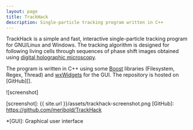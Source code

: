 ```yaml
---
layout: page
title: TrackHack
description: Single-particle tracking program written in C++
---
```


TrackHack is a simple and fast, interactive single-particle tracking program for GNU/Linux
and Windows.  The tracking algorithm is designed for following living cells
through sequences of phase shift images obtained using [digital holographic
microscopy][dhm].

The program is written in C++ using some [Boost][] libraries (Filesystem, Regex, Thread)
and [wxWidgets][] for the GUI.  The repository is hosted on [GitHub][].

![screenshot]

[dhm]: https://en.wikipedia.org/wiki/Digital_holographic_microscopy
[Boost]: https://en.wikipedia.org/wiki/Boost_(C%2B%2B_libraries)
[wxWidgets]: https://en.wikipedia.org/wiki/WxWidgets
[screenshot]: {{ site.url }}/assets/trackhack-screenshot.png
[GitHub]: https://github.com/meribold/TrackHack

*[GUI]: Graphical user interface

<!-- vim: set tw=90 sts=-1 sw=4 et spell: -->
